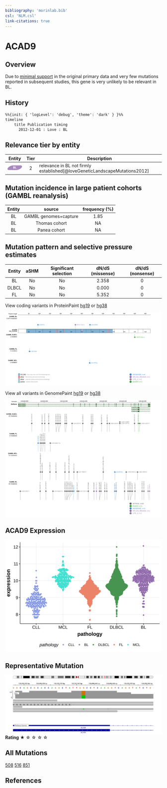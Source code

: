 ```yaml
---
bibliography: 'morinlab.bib'
csl: 'NLM.csl'
link-citations: true
---
```

# ACAD9

## Overview
Due to [minimal support](ACAD9#representative-mutation) in the original primary data and very few mutations reported in subsequent studies, this gene is very unlikely to be relevant in BL. 


## History
```mermaid
%%{init: { 'logLevel': 'debug', 'theme': 'dark' } }%%
timeline
    title Publication timing
      2012-12-01 : Love : BL
```

## Relevance tier by entity

|Entity|Tier|Description                           |
|:------:|:----:|--------------------------------------|
|![BL](images/icons/BL_tier2.png)    |2   |relevance in BL not firmly established[@loveGeneticLandscapeMutations2012]|

## Mutation incidence in large patient cohorts (GAMBL reanalysis)

|Entity|source               |frequency (%)|
|:------:|:---------------------:|:-------------:|
|BL    |GAMBL genomes+capture|1.85         |
|BL    |Thomas cohort        |  NA         |
|BL    |Panea cohort         |  NA         |

## Mutation pattern and selective pressure estimates

|Entity|aSHM|Significant selection|dN/dS (missense)|dN/dS (nonsense)|
|:------:|:----:|:---------------------:|:----------------:|:----------------:|
|BL    |No  |No                   |2.358           |0               |
|DLBCL |No  |No                   |0.000           |0               |
|FL    |No  |No                   |5.352           |0               |



View coding variants in ProteinPaint [hg19](https://morinlab.github.io/LLMPP/GAMBL/ACAD9_protein.html)  or [hg38](https://morinlab.github.io/LLMPP/GAMBL/ACAD9_protein_hg38.html)

![](images/proteinpaint/ACAD9_NM_014049.svg)

View all variants in GenomePaint [hg19](https://morinlab.github.io/LLMPP/GAMBL/ACAD9.html)  or [hg38](https://morinlab.github.io/LLMPP/GAMBL/ACAD9_hg38.html)

![](images/proteinpaint/ACAD9.svg)

## ACAD9 Expression
![](images/gene_expression/ACAD9_by_pathology.svg)

## Representative Mutation

![](primary/Love_ACAD9.svg)
**Rating**
&starf; &star; &star; &star; &star;

## All Mutations

[508](https://www.bcgsc.ca/downloads/morinlab/GAMBL/Love/508_reports.html)
[516](https://www.bcgsc.ca/downloads/morinlab/GAMBL/Love/516_reports.html)
[851](https://www.bcgsc.ca/downloads/morinlab/GAMBL/Love/851_reports.html)


## References

<!-- ORIGIN: loveGeneticLandscapeMutations2012 -->
<!-- BL: loveGeneticLandscapeMutations2012 -->
